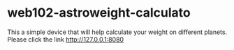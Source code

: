 # web102-astroweight-calculato

This a simple device that will help calculate your weight on different planets.
Please click the link  http://127.0.0.1:8080
